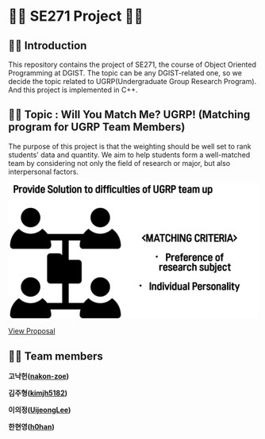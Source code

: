 # 👨‍💻 SE271 **Project** 👩‍💻

## 🐱‍💻 Introduction

This repository contains the project of SE271, the course of Object Oriented Programming at DGIST. The topic can be any DGIST-related one, so we decide the topic related to UGRP(Undergraduate Group Research Program). And this project is implemented in C++.




## 🐱‍🚀 Topic : **Will You Match Me? UGRP! (Matching program for UGRP Team Members)** 

The purpose of this project is that the weighting should be well set to rank students' data and quantity. We aim to help students form a well-matched team by considering not only the field of research or major, but also interpersonal factors.

<img src="./fig/motiv.png" alt="motiv" style="zoom: 67%;" />

[View Proposal](https://github.com/h0han/SE271_project/blob/master/proposal/proposal_201911101_201911031_201911131_201911189.pdf)



## 🐱‍🏍 Team members

**고낙헌([nakon-zoe](https://github.com/nakon-zoe))**

**김주형([kimjh5182](https://github.com/kimjh5182))**

**이의정([UijeongLee](https://github.com/UijeongLee))**

**한현영([h0han](https://github.com/h0han))**
